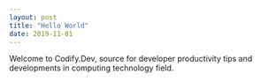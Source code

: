 ```yaml
---
layout: post
title: "Hello World"
date: 2019-11-01
---
```


Welcome to Codify.Dev, source for developer productivity tips and developments in computing technology field.
